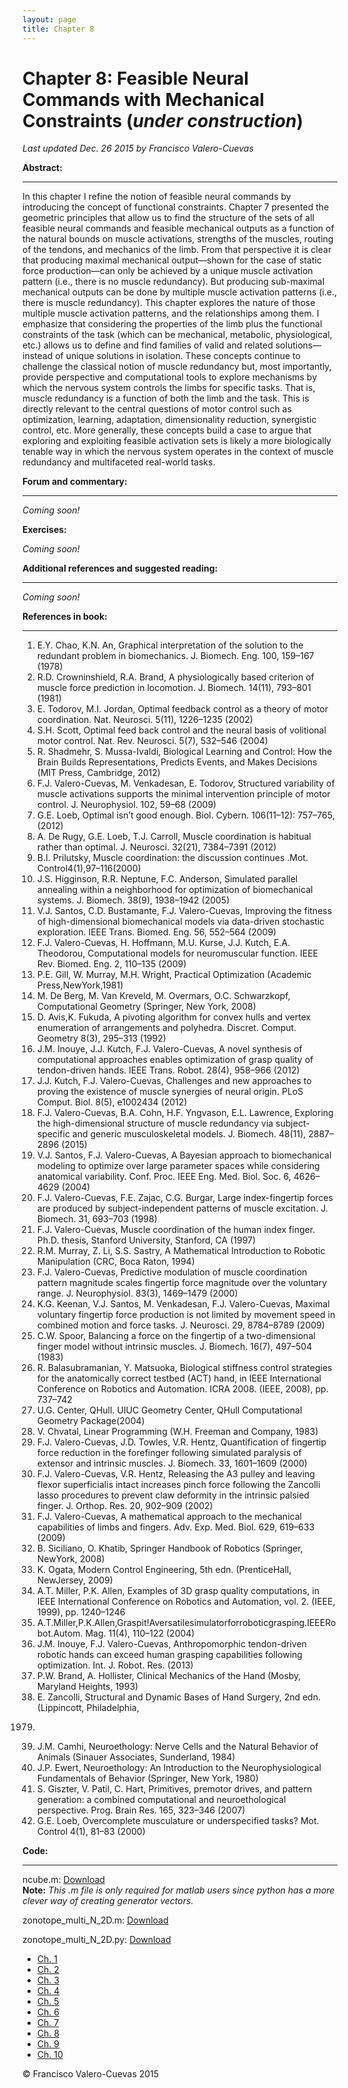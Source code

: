 ```yaml
---
layout: page
title: Chapter 8
---
```


# Chapter 8: Feasible Neural Commands with Mechanical Constraints (*under construction*)

*Last updated Dec. 26 2015 by Francisco Valero-Cuevas*

**Abstract:**

_________


In this chapter I refine the notion of feasible neural commands by introducing the concept of functional constraints. Chapter 7 presented the geometric principles that allow us to find the structure of the sets of all feasible neural commands and feasible mechanical outputs as a function of the natural bounds on muscle activations, strengths of the muscles, routing of the tendons, and mechanics of the limb. From that perspective it is clear that producing maximal mechanical output—shown for the case of static force production—can only be achieved by a unique muscle activation pattern (i.e., there is no muscle redundancy). But producing sub-maximal mechanical outputs can be done by multiple muscle activation patterns (i.e., there is muscle redundancy). This chapter explores the nature of those multiple muscle activation patterns, and the relationships among them. I emphasize that considering the properties of the limb plus the functional constraints of the task (which can be mechanical, metabolic, physiological, etc.) allows us to define and find families of valid and related solutions—instead of unique solutions in isolation. These concepts continue to challenge the classical notion of muscle redundancy but, most importantly, provide perspective and computational tools to explore mechanisms by which the nervous system controls the limbs for specific tasks. That is, muscle redundancy is a function of both the limb and the task. This is directly relevant to the central questions of motor control such as optimization, learning, adaptation, dimensionality reduction, synergistic control, etc. More generally, these concepts build a case to argue that exploring and exploiting feasible activation sets is likely a more biologically tenable way in which the nervous system operates in the context of muscle redundancy and multifaceted real-world tasks.


**Forum and commentary:**

_____________________

*Coming soon!*



**Exercises:**

*Coming soon!*


**Additional references and suggested reading:**

____________________________________________

*Coming soon!*



**References in book:**

___________________

1. E.Y. Chao, K.N. An, Graphical interpretation of the solution to the redundant problem in biomechanics. J. Biomech. Eng. 100, 159–167 (1978) 
2. R.D. Crowninshield, R.A. Brand, A physiologically based criterion of muscle force prediction in locomotion. J. Biomech. 14(11), 793–801 (1981) 
3. E. Todorov, M.I. Jordan, Optimal feedback control as a theory of motor coordination. Nat. Neurosci. 5(11), 1226–1235 (2002) 
4. S.H. Scott, Optimal feed back control and the neural basis of volitional motor control. Nat. Rev. Neurosci. 5(7), 532–546 (2004) 
5. R. Shadmehr, S. Mussa-Ivaldi, Biological Learning and Control: How the Brain Builds Representations, Predicts Events, and Makes Decisions (MIT Press, Cambridge, 2012) 
6. F.J. Valero-Cuevas, M. Venkadesan, E. Todorov, Structured variability of muscle activations supports the minimal intervention principle of motor control. J. Neurophysiol. 102, 59–68 (2009) 
7. G.E. Loeb, Optimal isn’t good enough. Biol. Cybern. 106(11–12): 757–765, (2012) 
8. A. De Rugy, G.E. Loeb, T.J. Carroll, Muscle coordination is habitual rather than optimal. 
J. Neurosci. 32(21), 7384–7391 (2012) 
9. B.I. Prilutsky, Muscle coordination: the discussion continues .Mot. Control4(1),97–116(2000)
10. J.S. Higginson, R.R. Neptune, F.C. Anderson, Simulated parallel annealing within a neighborhood for optimization of biomechanical systems. J. Biomech. 38(9), 1938–1942 (2005)
11. V.J. Santos, C.D. Bustamante, F.J. Valero-Cuevas, Improving the fitness of high-dimensional biomechanical models via data-driven stochastic exploration. IEEE Trans. Biomed. Eng. 56, 
552–564 (2009) 
12. F.J. Valero-Cuevas, H. Hoffmann, M.U. Kurse, J.J. Kutch, E.A. Theodorou, Computational 
models for neuromuscular function. IEEE Rev. Biomed. Eng. 2, 110–135 (2009) 
13. P.E. Gill, W. Murray, M.H. Wright, Practical Optimization (Academic Press,NewYork,1981) 
14. M. De Berg, M. Van Kreveld, M. Overmars, O.C. Schwarzkopf, Computational Geometry 
(Springer, New York, 2008) 
15. D. Avis,K. Fukuda, A pivoting algorithm for convex hulls and vertex enumeration of arrangements and polyhedra. Discret. Comput. Geometry 8(3), 295–313 (1992) 
16. J.M. Inouye, J.J. Kutch, F.J. Valero-Cuevas, A novel synthesis of computational approaches enables optimization of grasp quality of tendon-driven hands. IEEE Trans. Robot. 28(4), 
958–966 (2012) 
17. J.J. Kutch, F.J. Valero-Cuevas, Challenges and new approaches to proving the existence of 
muscle synergies of neural origin. PLoS Comput. Biol. 8(5), e1002434 (2012) 
18. F.J. Valero-Cuevas, B.A. Cohn, H.F. Yngvason, E.L. Lawrence, Exploring the high-dimensional structure of muscle redundancy via subject-specific and generic musculoskeletal models. J. Biomech. 48(11), 2887–2896 (2015) 
19. V.J. Santos, F.J. Valero-Cuevas, A Bayesian approach to biomechanical modeling to optimize 
over large parameter spaces while considering anatomical variability. Conf. Proc. IEEE Eng. 
Med. Biol. Soc. 6, 4626–4629 (2004) 
20. F.J. Valero-Cuevas, F.E. Zajac, C.G. Burgar, Large index-fingertip forces are produced by 
subject-independent patterns of muscle excitation. J. Biomech. 31, 693–703 (1998) 
21. F.J. Valero-Cuevas, Muscle coordination of the human index finger. Ph.D. thesis, Stanford 
University, Stanford, CA (1997) 
22. R.M. Murray, Z. Li, S.S. Sastry, A Mathematical Introduction to Robotic Manipulation (CRC, 
Boca Raton, 1994) 
23. F.J. Valero-Cuevas, Predictive modulation of muscle coordination pattern magnitude scales 
fingertip force magnitude over the voluntary range. J. Neurophysiol. 83(3), 1469–1479 (2000) 
24. K.G. Keenan, V.J. Santos, M. Venkadesan, F.J. Valero-Cuevas, Maximal voluntary fingertip force production is not limited by movement speed in combined motion and force tasks. 
J. Neurosci. 29, 8784–8789 (2009) 
25. C.W. Spoor, Balancing a force on the fingertip of a two-dimensional finger model without 
intrinsic muscles. J. Biomech. 16(7), 497–504 (1983) 
26. R. Balasubramanian, Y. Matsuoka, Biological stiffness control strategies for the anatomically 
correct testbed (ACT) hand, in IEEE International Conference on Robotics and Automation. 
ICRA 2008. (IEEE, 2008), pp. 737–742 
27. U.G. Center, QHull. UIUC Geometry Center, QHull Computational Geometry Package(2004) 
28. V. Chvatal, Linear Programming (W.H. Freeman and Company, 1983) 
29. F.J. Valero-Cuevas, J.D. Towles, V.R. Hentz, Quantification of fingertip force reduction in the forefinger following simulated paralysis of extensor and intrinsic muscles. J. Biomech. 33, 
1601–1609 (2000) 
30. F.J. Valero-Cuevas, V.R. Hentz, Releasing the A3 pulley and leaving flexor superficialis intact increases pinch force following the Zancolli lasso procedures to prevent claw deformity in the intrinsic palsied finger. J. Orthop. Res. 20, 902–909 (2002) 
31. F.J. Valero-Cuevas, A mathematical approach to the mechanical capabilities of limbs and 
fingers. Adv. Exp. Med. Biol. 629, 619–633 (2009) 
32. B. Siciliano, O. Khatib, Springer Handbook of Robotics (Springer, NewYork, 2008) 
33. K. Ogata, Modern Control Engineering, 5th edn. (PrenticeHall, NewJersey, 2009) 
34. A.T. Miller, P.K. Allen, Examples of 3D grasp quality computations, in IEEE International 
Conference on Robotics and Automation, vol. 2. (IEEE, 1999), pp. 1240–1246 
35. A.T.Miller,P.K.Allen,Graspit!Aversatilesimulatorforroboticgrasping.IEEERobot.Autom. Mag. 11(4), 110–122 (2004) 
36. J.M. Inouye, F.J. Valero-Cuevas, Anthropomorphic tendon-driven robotic hands can exceed human grasping capabilities following optimization. Int. J. Robot. Res. (2013) 
37. P.W. Brand, A. Hollister, Clinical Mechanics of the Hand (Mosby, Maryland Heights, 1993) 
38. E. Zancolli, Structural and Dynamic Bases of Hand Surgery, 2nd edn. (Lippincott, Philadelphia, 
1979) 
39. J.M. Camhi, Neuroethology: Nerve Cells and the Natural Behavior of Animals (Sinauer Associates, Sunderland, 1984) 
40. J.P. Ewert, Neuroethology: An Introduction to the Neurophysiological Fundamentals of Behavior (Springer, New York, 1980) 
41. S. Giszter, V. Patil, C. Hart, Primitives, premotor drives, and pattern generation: a combined 
computational and neuroethological perspective. Prog. Brain Res. 165, 323–346 (2007) 
42. G.E. Loeb, Overcomplete musculature or underspecified tasks? Mot. Control 4(1), 81–83 
(2000) 




**Code:**

_____

ncube.m: <a href="/Code/ncube.m" download> Download </a>    
**Note:** *This .m file is only required for matlab users since python has a more clever way of creating generator vectors.*    
<script src="https://gist.github.com/aboling/f23c806e03e74079a3f88e187ca1be23.js"></script>

zonotope\_multi\_N\_2D.m: <a href="/Code/zonotope_multi_N_2D.m" download> Download </a>
<script src="https://gist.github.com/aboling/690366b1b02158e9b239fc0d6f3e7d76.js"></script>

zonotope\_multi\_N\_2D.py: <a href="/Code/zonotope_multi_N_2D.py" download> Download </a>
<script src="https://gist.github.com/aboling/0b926a853927a5ccd9bd42bf70398d22.js"></script>


<link rel="stylesheet" href="https://maxcdn.bootstrapcdn.com/bootstrap/3.3.7/css/bootstrap.min.css">
<div class="container">
  <ul class="pagination">
    <li><a href="//valerolab.org/book_chapters/ch1.html">Ch. 1</a></li>
    <li><a href="//valerolab.org/book_chapters/ch2.html">Ch. 2</a></li>
    <li><a href="//valerolab.org/book_chapters/ch3.html">Ch. 3</a></li>
    <li><a href="//valerolab.org/book_chapters/ch4.html">Ch. 4</a></li>
    <li><a href="//valerolab.org/book_chapters/ch5.html">Ch. 5</a></li>
    <li><a href="//valerolab.org/book_chapters/ch6.html">Ch. 6</a></li>
    <li><a href="//valerolab.org/book_chapters/ch7.html">Ch. 7</a></li>
    <li class="active"><a href="//valerolab.org/book_chapters/ch8.html">Ch. 8</a></li>
    <li><a href="//valerolab.org/book_chapters/ch9.html">Ch. 9</a></li>
    <li><a href="//valerolab.org/book_chapters/ch10.html">Ch. 10</a></li>
  </ul>
  
</div>




© Francisco Valero-Cuevas 2015
